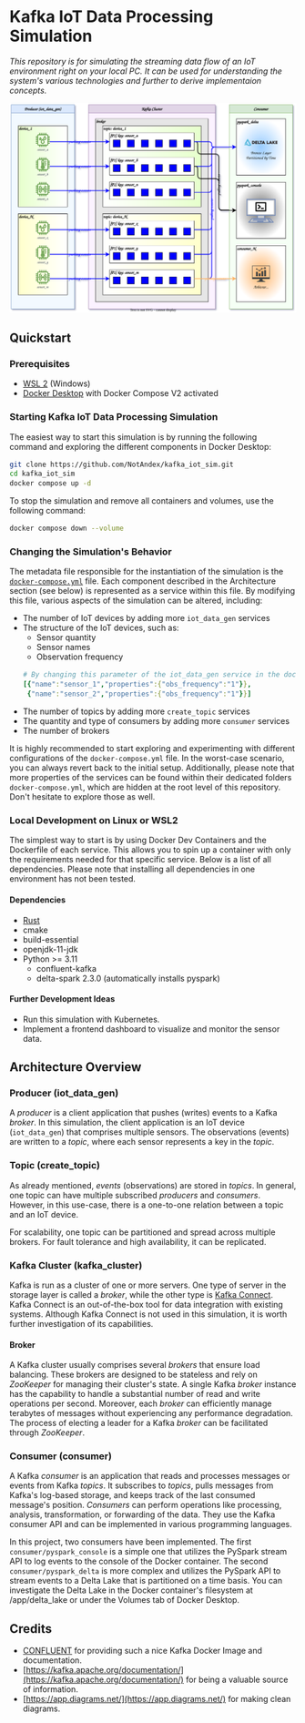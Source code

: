 # Kafka IoT Data Processing Simulation
*This repository is for simulating the streaming data flow of an IoT environment right on your local PC. It can be used for understanding the system's various technologies and further to derive implementaion concepts.*
<p align="center"><img src="docs/images/architecture.svg" alt="Example Image" width="800"></p>

## Quickstart
### Prerequisites
* [WSL 2](https://learn.microsoft.com/en-us/windows/wsl/install) (Windows)
* [Docker Desktop](https://www.docker.com/get-started/) with Docker Compose V2 activated

### Starting Kafka IoT Data Processing Simulation
The easiest way to start this simulation is by running the following command and exploring the different components in Docker Desktop:
```Bash
git clone https://github.com/NotAndex/kafka_iot_sim.git
cd kafka_iot_sim
docker compose up -d
```
To stop the simulation and remove all containers and volumes, use the following command:
```Bash
docker compose down --volume 
```

### Changing the Simulation's Behavior
The metadata file responsible for the instantiation of the simulation is the [`docker-compose.yml`](docker-compose.yml) file. Each component described in the Architecture section (see below) is represented as a service within this file. By modifying this file, various aspects of the simulation can be altered, including:

* The number of IoT devices by adding more `iot_data_gen` services
* The structure of the IoT devices, such as:
  * Sensor quantity
  * Sensor names
  * Observation frequency  
  ```yml
  # By changing this parameter of the iot_data_gen service in the docker-compose.yml
  [{"name":"sensor_1","properties":{"obs_frequency":"1"}},
   {"name":"sensor_2","properties":{"obs_frequency":"1"}}]
  ```
* The number of topics by adding more `create_topic` services
* The quantity and type of consumers by adding more `consumer` services
* The number of brokers

It is highly recommended to start exploring and experimenting with different configurations of the `docker-compose.yml` file. In the worst-case scenario, you can always revert back to the initial setup. Additionally, please note that more properties of the services can be found within their dedicated folders `docker-compose.yml`, which are hidden at the root level of this repository. Don't hesitate to explore those as well.

### Local Development on Linux or WSL2
The simplest way to start is by using Docker Dev Containers and the Dockerfile of each service. This allows you to spin up a container with only the requirements needed for that specific service. Below is a list of all dependencies. Please note that installing all dependencies in one environment has not been tested.

#### Dependencies
* [Rust](https://www.rust-lang.org/tools/install)
* cmake 
* build-essential
* openjdk-11-jdk
* Python >= 3.11  
  * confluent-kafka
  * delta-spark 2.3.0 (automatically installs pyspark)

#### Further Development Ideas
* Run this simulation with Kubernetes.
* Implement a frontend dashboard to visualize and monitor the sensor data.

## Architecture Overview
### Producer (iot_data_gen)
A *producer* is a client application that pushes (writes) events to a Kafka *broker*. In this simulation, the client application is an IoT device (`iot_data_gen`) that comprises multiple sensors. The observations (events) are written to a *topic*, where each sensor represents a key in the *topic*.

### Topic (create_topic)
As already mentioned, *events* (observations) are stored in *topics*. In general, one topic can have multiple subscribed *producers* and *consumers*. However, in this use-case, there is a one-to-one relation between a topic and an IoT device.

For scalability, one topic can be partitioned and spread across multiple brokers. For fault tolerance and high availability, it can be replicated.

### Kafka Cluster (kafka_cluster)
Kafka is run as a cluster of one or more servers. One type of server in the storage layer is called a *broker*, while the other type is [Kafka Connect](https://kafka.apache.org/documentation/#connect). Kafka Connect is an out-of-the-box tool for data integration with existing systems. Although Kafka Connect is not used in this simulation, it is worth further investigation of its capabilities.

#### Broker
A Kafka cluster usually comprises several *brokers* that ensure load balancing. These brokers are designed to be stateless and rely on *ZooKeeper* for managing their cluster's state. A single Kafka *broker* instance has the capability to handle a substantial number of read and write operations per second. Moreover, each *broker* can efficiently manage terabytes of messages without experiencing any performance degradation. The process of electing a leader for a Kafka *broker* can be facilitated through *ZooKeeper*.

### Consumer (consumer)
A Kafka *consumer* is an application that reads and processes messages or events from Kafka *topics*. It subscribes to *topics*, pulls messages from Kafka's log-based storage, and keeps track of the last consumed message's position. *Consumers* can perform operations like processing, analysis, transformation, or forwarding of the data. They use the Kafka consumer API and can be implemented in various programming languages.

In this project, two consumers have been implemented. The first `consumer/pyspark_console` is a simple one that utilizes the PySpark stream API to log events to the console of the Docker container. The second `consumer/pyspark_delta` is more complex and utilizes the PySpark API to stream events to a Delta Lake that is partitioned on a time basis. You can investigate the Delta Lake in the Docker container's filesystem at /app/delta_lake or under the Volumes tab of Docker Desktop.

## Credits
* [CONFLUENT](https://www.confluent.io/) for providing such a nice Kafka Docker Image and documentation.
* [https://kafka.apache.org/documentation/](https://kafka.apache.org/documentation/) for being a valuable source of information.
* [https://app.diagrams.net/](https://app.diagrams.net/) for making clean diagrams.


